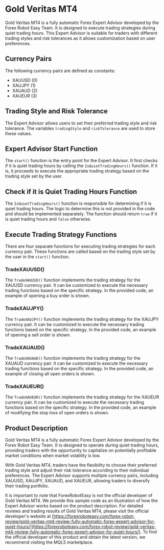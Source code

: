 # Gold Veritas MT4

Gold Veritas MT4 is a fully automatic Forex Expert Advisor developed by the Forex Robot Easy Team. It is designed to execute trading strategies during quiet trading hours. This Expert Advisor is suitable for traders with different trading styles and risk tolerances as it allows customization based on user preferences. 

## Currency Pairs

The following currency pairs are defined as constants:

- XAUUSD (0)
- XAUJPY (1)
- XAUAUD (2)
- XAUEUR (3)

## Trading Style and Risk Tolerance

The Expert Advisor allows users to set their preferred trading style and risk tolerance. The variables `tradingStyle` and `riskTolerance` are used to store these values.

## Expert Advisor Start Function

The `start()` function is the entry point for the Expert Advisor. It first checks if it is quiet trading hours by calling the `IsQuietTradingHours()` function. If it is, it proceeds to execute the appropriate trading strategy based on the trading style set by the user.

## Check if it is Quiet Trading Hours Function

The `IsQuietTradingHours()` function is responsible for determining if it is quiet trading hours. The logic to determine this is not provided in the code and should be implemented separately. The function should return `true` if it is quiet trading hours and `false` otherwise.

## Execute Trading Strategy Functions

There are four separate functions for executing trading strategies for each currency pair. These functions are called based on the trading style set by the user in the `start()` function.

### TradeXAUUSD()

The `TradeXAUUSD()` function implements the trading strategy for the XAUUSD currency pair. It can be customized to execute the necessary trading functions based on the specific strategy. In the provided code, an example of opening a buy order is shown.

### TradeXAUJPY()

The `TradeXAUJPY()` function implements the trading strategy for the XAUJPY currency pair. It can be customized to execute the necessary trading functions based on the specific strategy. In the provided code, an example of opening a sell order is shown.

### TradeXAUAUD()

The `TradeXAUAUD()` function implements the trading strategy for the XAUAUD currency pair. It can be customized to execute the necessary trading functions based on the specific strategy. In the provided code, an example of closing all open orders is shown.

### TradeXAUEUR()

The `TradeXAUEUR()` function implements the trading strategy for the XAUEUR currency pair. It can be customized to execute the necessary trading functions based on the specific strategy. In the provided code, an example of modifying the stop loss of open orders is shown.

## Product Description

Gold Veritas MT4 is a fully automatic Forex Expert Advisor developed by the Forex Robot Easy Team. It is designed to operate during quiet trading hours, providing traders with the opportunity to capitalize on potentially profitable market conditions when market volatility is low.

With Gold Veritas MT4, traders have the flexibility to choose their preferred trading style and adjust their risk tolerance according to their individual preferences. The Expert Advisor supports multiple currency pairs, including XAUUSD, XAUJPY, XAUAUD, and XAUEUR, allowing traders to diversify their trading portfolio.

It is important to note that ForexRobotEasy is not the official developer of Gold Veritas MT4. We provide this sample code as an illustration of how the Expert Advisor works based on the product description. For detailed reviews and trading results of Gold Veritas MT4, please visit the official developer's website at [https://forexroboteasy.com/forex-robot-review/gold-veritas-mt4-review-fully-automatic-forex-expert-advisor-for-quiet-hours/](https://forexroboteasy.com/forex-robot-review/gold-veritas-mt4-review-fully-automatic-forex-expert-advisor-for-quiet-hours/). To find the official developer of this product and obtain the latest version, we recommend visiting the MQL5 marketplace.
